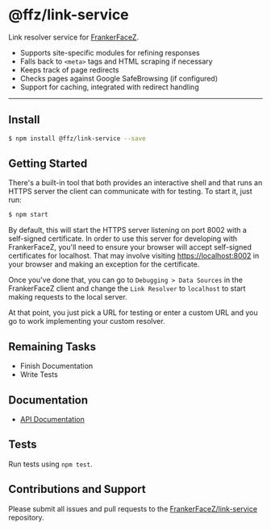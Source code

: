 # @ffz/link-service

Link resolver service for [FrankerFaceZ](https://www.frankerfacez.com/).

- Supports site-specific modules for refining responses
- Falls back to `<meta>` tags and HTML scraping if necessary
- Keeps track of page redirects
- Checks pages against Google SafeBrowsing (if configured)
- Support for caching, integrated with redirect handling

* * *

## Install

```bash
$ npm install @ffz/link-service --save
```

## Getting Started

There's a built-in tool that both provides an interactive shell and
that runs an HTTPS server the client can communicate with for testing.
To start it, just run:

```bash
$ npm start
```

By default, this will start the HTTPS server listening on port 8002
with a self-signed certificate. In order to use this server for
developing with FrankerFaceZ, you'll need to ensure your browser will
accept self-signed certificates for localhost. That may involve
visiting [https://localhost:8002](https://localhost:8002) in your
browser and making an exception for the certificate.

Once you've done that, you can go to `Debugging > Data Sources` in
the FrankerFaceZ client and change the `Link Resolver` to `localhost`
to start making requests to the local server.

At that point, you just pick a URL for testing or enter a custom
URL and you go to work implementing your custom resolver.


## Remaining Tasks

* Finish Documentation
* Write Tests


## Documentation

* [API Documentation](https://frankerfacez.github.io/link-service/)

## Tests

Run tests using `npm test`.

## Contributions and Support

Please submit all issues and pull requests to the [FrankerFaceZ/link-service](https://github.com/frankerfacez/link-service) repository.